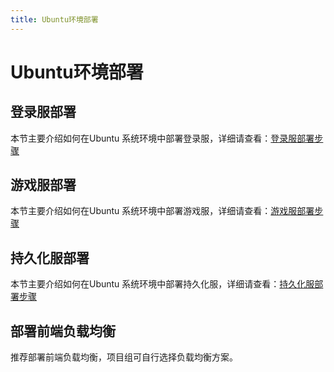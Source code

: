 ```yaml
---
title: Ubuntu环境部署
---
```


# Ubuntu环境部署
## 登录服部署

本节主要介绍如何在Ubuntu 系统环境中部署登录服，详细请查看：[登录服部署步骤](login-server)

## 游戏服部署

本节主要介绍如何在Ubuntu 系统环境中部署游戏服，详细请查看：[游戏服部署步骤](game-server)

## 持久化服部署

本节主要介绍如何在Ubuntu 系统环境中部署持久化服，详细请查看：[持久化服部署步骤](game-server)

## 部署前端负载均衡

推荐部署前端负载均衡，项目组可自行选择负载均衡方案。